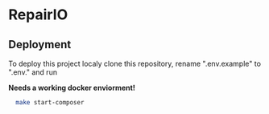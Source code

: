 
# RepairIO


## Deployment

To deploy this project localy clone this repository, rename ".env.example" to ".env." and run

**Needs a working docker enviorment!**

```bash
  make start-composer
```

